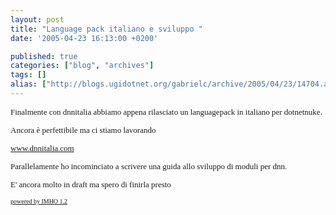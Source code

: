 ```yaml
---
layout: post
title: "Language pack italiano e sviluppo "
date: '2005-04-23 16:13:00 +0200'

published: true
categories: ["blog", "archives"]
tags: []
alias: ["http://blogs.ugidotnet.org/gabrielc/archive/2005/04/23/14704.aspx"]
---
```


<!-- more -->

<FONT face=Verdana size=2>
<P>Finalmente con dnnitalia abbiamo appena rilasciato un 
languagepack in italiano per dotnetnuke.</P>
<P>Ancora è perfettibile ma ci stiamo lavorando</P>
<P><A title=http://www.dnnitalia.com href="http://www.dnnitalia.com/" target=_blank name="">www.dnnitalia.com</A></P>
<P>Parallelamente ho incominciato a scrivere una guida allo sviluppo di moduli 
per dnn.</P>
<P>E' ancora molto in draft ma spero di finirla presto</P>
</FONT>
<FONT face=Verdana size=2><P><A href="http://imhoproject.org/"><FONT face=Verdana size=1>powered by IMHO 1.2</FONT></A></P></FONT><!-- Powered by IMHO Instant Blogger Copyright (c) 2004 A.Boschin - http://www.elite.boschin.it -->
